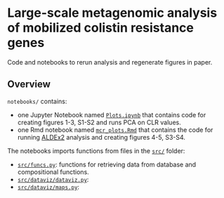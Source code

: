 # Large-scale metagenomic analysis of mobilized colistin resistance genes
Code and notebooks to rerun analysis and regenerate figures in paper.

## Overview
`notebooks/` contains:
* one Jupyter Notebook named [`Plots.ipynb`](notebooks/Plots.ipynb) that contains code for creating figures 1-3, S1-S2 and runs PCA on CLR values.
* one Rmd notebook named [`mcr_plots.Rmd`](notebooks/mcr_plots.Rmd) that contains the code for running [ALDEx2](https://github.com/ggloor/ALDEx_bioc) analysis and creating figures 4-5, S3-S4.

The notebooks imports functions from files in the [`src/`](src/) folder:
* [`src/funcs.py`](src/funcs.py): functions for retrieving data from database and compositional functions.
* [`src/dataviz/dataviz.py`](src/dataviz/dataviz.py):
* [`src/dataviz/maps.py`](src/dataviz/maps.py):